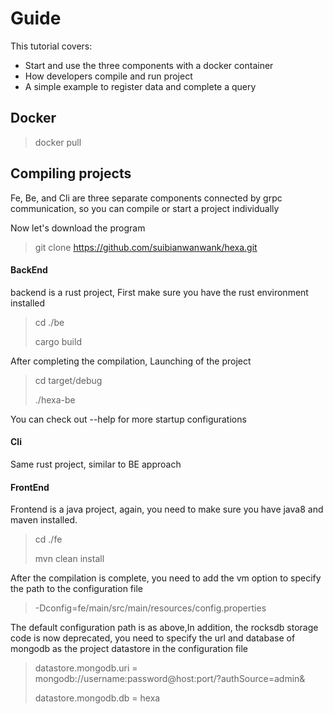 # Guide
This tutorial covers:
* Start and use the three components with a docker container
* How developers compile and run project
* A simple example to register data and complete a query
## Docker
>docker pull


## Compiling projects
Fe, Be, and Cli are three separate components connected by grpc communication, so you can compile or start a project individually

Now let's download the program
>git clone https://github.com/suibianwanwank/hexa.git
#### BackEnd
backend is a rust project, First make sure you have the rust environment installed
> cd ./be
> 
> cargo build
>
After completing the compilation, Launching of the project
> cd target/debug
> 
> ./hexa-be

You can check out --help for more startup configurations

#### Cli
Same rust project, similar to BE approach

#### FrontEnd
Frontend is a java project, again, you need to make sure you have java8 and maven installed.
> cd ./fe
>
> mvn clean install

After the compilation is complete, you need to add the vm option to specify the path to the configuration file
> -Dconfig=fe/main/src/main/resources/config.properties

The default configuration path is as above,In addition, the rocksdb storage code is now deprecated, 
you need to specify the url and database of mongodb as the project datastore in the configuration file

> datastore.mongodb.uri = mongodb://username:password@host:port/?authSource=admin&
> 
> datastore.mongodb.db = hexa
